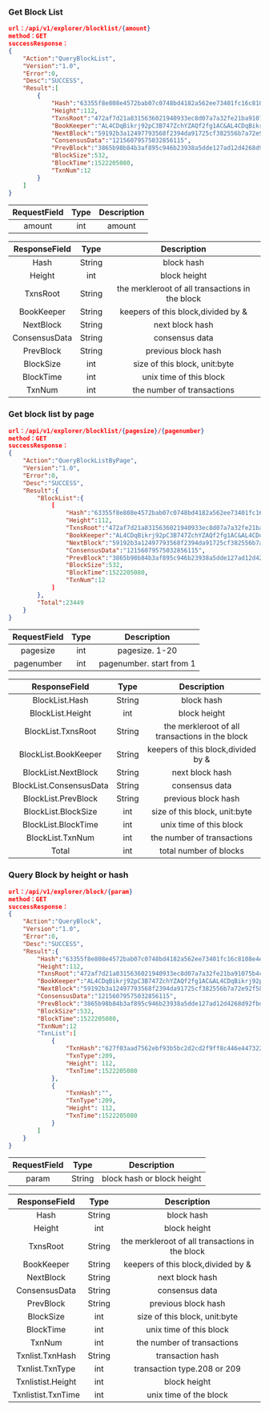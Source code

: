 ### Get Block List

```json
url：/api/v1/explorer/blocklist/{amount}
method：GET
successResponse：
{
	"Action":"QueryBlockList",
	"Version":"1.0",
	"Error":0,
	"Desc":"SUCCESS",
	"Result":[
		{
			"Hash":"63355f8e808e4572bab07c0748bd4182a562ee73401fc16c8108e4e56b264d2a",
			"Height":112,
			"TxnsRoot":"472af7d21a8315636021940933ec8d07a7a32fe21ba91075b4c0e0b1b4576531",
			"BookKeeper":"AL4CDqBikrj92pC3B747ZchYZAQf2fg1AC&AL4CDqBikrj92pC3B747ZchYZAQf2fg1AC&AMvXn7U9S3Pq7hah16Euu7wX52UHtHyqNr",
			"NextBlock":"59192b3a12497793568f2394da91725cf382556b7a72e92f58e0a6f6cab6a70d",
			"ConsensusData":"12156079575032856115",
			"PrevBlock":"3865b98b84b3af895c946b23938a5dde127ad12d4268d92fbd63e642e91b00c8",
			"BlockSize":532,
			"BlockTime":1522205080,
			"TxnNum":12
		}
	]
}
```

| RequestField|     Type |   Description   | 
| :--------------: | :--------:| :------: |
|    amount|   int|   amount  |


| ResponseField     |     Type |   Description   | 
| :--------------: | :--------:| :------: |
|   Hash|   String|   block hash |
|	Height|   int|  block height |
|	TxnsRoot|   String|  the merkleroot of all transactions in the block  |
|   BookKeeper|   String|   keepers of this block,divided by & | 
|   NextBlock|   String|   next block hash |
|	ConsensusData	|	String|	consensus data  |
|	PrevBlock|	String|	previous block hash  |
|	BlockSize|	int|   size of this block, unit:byte  |
|	BlockTime|	int|	unix time of this block|
|	TxnNum|	int|	the number of transactions|




### Get block list by page

```json
url：/api/v1/explorer/blocklist/{pagesize}/{pagenumber}
method：GET
successResponse：
{
	"Action":"QueryBlockListByPage",
	"Version":"1.0",
	"Error":0,
	"Desc":"SUCCESS",
	"Result":{
		"BlockList":{
			[
				"Hash":"63355f8e808e4572bab07c0748bd4182a562ee73401fc16c8108e4e56b264d2a",
				"Height":112,
				"TxnsRoot":"472af7d21a8315636021940933ec8d07a7a32fe21ba91075b4c0e0b1b4576531",
				"BookKeeper":"AL4CDqBikrj92pC3B747ZchYZAQf2fg1AC&AL4CDqBikrj92pC3B747ZchYZAQf2fg1AC",
				"NextBlock":"59192b3a12497793568f2394da91725cf382556b7a72e92f58e0a6f6cab6a70d",
				"ConsensusData":"12156079575032856115",
				"PrevBlock":"3865b98b84b3af895c946b23938a5dde127ad12d4268d92fbd63e642e91b00c8",
				"BlockSize":532,
				"BlockTime":1522205080,
				"TxnNum":12
			]
		},
		"Total":23449
	}
}
```


| RequestField     |     Type |   Description   | 
| :--------------: | :--------:| :------: |
|    pagesize|   int|   pagesize. 1-20 |
|    pagenumber|   int| pagenumber. start from 1 |


| ResponseField     |     Type |   Description   | 
| :--------------: | :--------:| :------: |
|   BlockList.Hash|   String|  block hash  |
|   BlockList.Height|   int| block height  |
|   BlockList.TxnsRoot|   String|  the merkleroot of all transactions in the block   |
|   BlockList.BookKeeper|   String| keepers of this block,divided by &   |
|   BlockList.NextBlock|   String|  next block hash  |
|	BlockList.ConsensusData	|	String|	 consensus data |
|	BlockList.PrevBlock|	String|	  previous block hash |
|	BlockList.BlockSize|	int|	size of this block, unit:byte  |
|	BlockList.BlockTime|	int|	unix time of this block	|
|	BlockList.TxnNum|	int|	the number of transactions  |
|	Total|	int|total number of blocks  |


### Query Block by height or hash


```json
url：/api/v1/explorer/block/{param}
method：GET
successResponse：
{
	"Action":"QueryBlock",
	"Version":"1.0",
	"Error":0,
	"Desc":"SUCCESS",
	"Result":{
		"Hash":"63355f8e808e4572bab07c0748bd4182a562ee73401fc16c8108e4e56b264d2a",
		"Height":112,
		"TxnsRoot":"472af7d21a8315636021940933ec8d07a7a32fe21ba91075b4c0e0b1b4576531",
		"BookKeeper":"AL4CDqBikrj92pC3B747ZchYZAQf2fg1AC&AL4CDqBikrj92pC3B747ZchYZAQf2fg1AC",
		"NextBlock":"59192b3a12497793568f2394da91725cf382556b7a72e92f58e0a6f6cab6a70d",
		"ConsensusData":"12156079575032856115",
		"PrevBlock":"3865b98b84b3af895c946b23938a5dde127ad12d4268d92fbd63e642e91b00c8",
		"BlockSize":532,
		"BlockTime":1522205080,
		"TxnNum":12
		"TxnList":[
			{
				"TxnHash":"627f03aad7562ebf93b5bc2d2cd2f9ff8c446e447322f62d7e834f6f2f6f15e2",
				"TxnType":209,
				"Height": 112,
				"TxnTime":1522205080
			},
			{
				"TxnHash":"",
				"TxnType":209,
				"Height": 112,
				"TxnTime":1522205080
			}		
		]	
	}
}
```

| RequestField     |     Type |   Description   | 
| :--------------: | :--------:| :------: |
|    param|   String| block hash or block height   |



| ResponseField     |     Type |   Description   | 
| :--------------: | :--------:| :------: |
|   Hash|   String|   block hash  |
|	Height|   int| block height  |
|	TxnsRoot|   String|  the merkleroot of all transactions in the block  |
|   BookKeeper|   String|    keepers of this block,divided by &  |
|   NextBlock|   String|  next block hash |
|	ConsensusData	|	String|	 consensus data |
|	PrevBlock|	String|	previous block hash  |
|	BlockSize|	int|	size of this block, unit:byte  |
|	BlockTime|	int|	unix time of this block  |
|	TxnNum|	int|	the number of transactions   |
|	Txnlist.TxnHash|	String|	 transaction hash  |
|	Txnlist.TxnType|	int|	transaction type.208 or 209  |
|	Txnlistist.Height|	int |	block height  |
|	Txnlistist.TxnTime|	int |	unix time of the block  |
